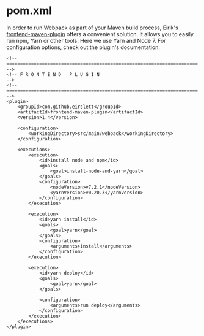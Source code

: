 # pom.xml

In order to run Webpack as part of your Maven build process, Eirik's [frontend-maven-plugin](https://github.com/eirslett/frontend-maven-plugin) offers a convenient solution. It allows you to easily run npm, Yarn or other tools. Here we use Yarn and Node 7. For configuration options, check out the plugin's documentation.

```
<!-- ====================================================================== -->
<!-- F R O N T E N D   P L U G I N                                          -->
<!-- ====================================================================== -->
<plugin>
    <groupId>com.github.eirslett</groupId>
    <artifactId>frontend-maven-plugin</artifactId>
    <version>1.4</version>

    <configuration>
        <workingDirectory>src/main/webpack</workingDirectory>
    </configuration>

    <executions>
        <execution>
            <id>install node and npm</id>
            <goals>
                <goal>install-node-and-yarn</goal>
            </goals>
            <configuration>
                <nodeVersion>v7.2.1</nodeVersion>
                <yarnVersion>v0.20.3</yarnVersion>
            </configuration>
        </execution>

        <execution>
            <id>yarn install</id>
            <goals>
                <goal>yarn</goal>
            </goals>
            <configuration>
                <arguments>install</arguments>
            </configuration>
        </execution>

        <execution>
            <id>yarn deploy</id>
            <goals>
                <goal>yarn</goal>
            </goals>

            <configuration>
                <arguments>run deploy</arguments>
            </configuration>
        </execution>
    </executions>
</plugin>
```
